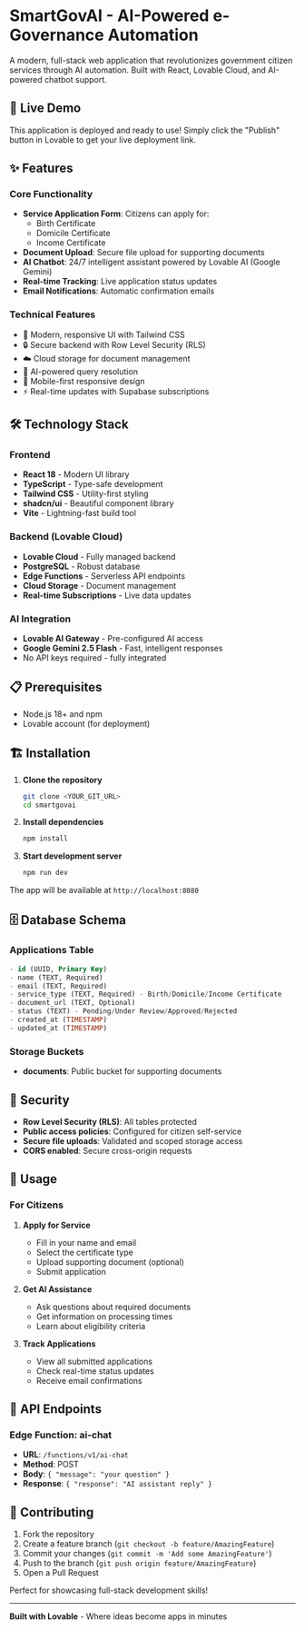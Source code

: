 # SmartGovAI - AI-Powered e-Governance Automation

A modern, full-stack web application that revolutionizes government citizen services through AI automation. Built with React, Lovable Cloud, and AI-powered chatbot support.

## 🚀 Live Demo

This application is deployed and ready to use! Simply click the "Publish" button in Lovable to get your live deployment link.

## ✨ Features

### Core Functionality
- **Service Application Form**: Citizens can apply for:
  - Birth Certificate
  - Domicile Certificate
  - Income Certificate
- **Document Upload**: Secure file upload for supporting documents
- **AI Chatbot**: 24/7 intelligent assistant powered by Lovable AI (Google Gemini)
- **Real-time Tracking**: Live application status updates
- **Email Notifications**: Automatic confirmation emails

### Technical Features
- 🎨 Modern, responsive UI with Tailwind CSS
- 🔒 Secure backend with Row Level Security (RLS)
- ☁️ Cloud storage for document management
- 🤖 AI-powered query resolution
- 📱 Mobile-first responsive design
- ⚡ Real-time updates with Supabase subscriptions

## 🛠️ Technology Stack

### Frontend
- **React 18** - Modern UI library
- **TypeScript** - Type-safe development
- **Tailwind CSS** - Utility-first styling
- **shadcn/ui** - Beautiful component library
- **Vite** - Lightning-fast build tool

### Backend (Lovable Cloud)
- **Lovable Cloud** - Fully managed backend
- **PostgreSQL** - Robust database
- **Edge Functions** - Serverless API endpoints
- **Cloud Storage** - Document management
- **Real-time Subscriptions** - Live data updates

### AI Integration
- **Lovable AI Gateway** - Pre-configured AI access
- **Google Gemini 2.5 Flash** - Fast, intelligent responses
- No API keys required - fully integrated

## 📋 Prerequisites

- Node.js 18+ and npm
- Lovable account (for deployment)

## 🏗️ Installation

1. **Clone the repository**
   ```bash
   git clone <YOUR_GIT_URL>
   cd smartgovai
   ```

2. **Install dependencies**
   ```bash
   npm install
   ```

3. **Start development server**
   ```bash
   npm run dev
   ```

The app will be available at `http://localhost:8080`

## 🗄️ Database Schema

### Applications Table
```sql
- id (UUID, Primary Key)
- name (TEXT, Required)
- email (TEXT, Required)
- service_type (TEXT, Required) - Birth/Domicile/Income Certificate
- document_url (TEXT, Optional)
- status (TEXT) - Pending/Under Review/Approved/Rejected
- created_at (TIMESTAMP)
- updated_at (TIMESTAMP)
```

### Storage Buckets
- **documents**: Public bucket for supporting documents

## 🔐 Security

- **Row Level Security (RLS)**: All tables protected
- **Public access policies**: Configured for citizen self-service
- **Secure file uploads**: Validated and scoped storage access
- **CORS enabled**: Secure cross-origin requests
  
## 📱 Usage

### For Citizens

1. **Apply for Service**
   - Fill in your name and email
   - Select the certificate type
   - Upload supporting document (optional)
   - Submit application

2. **Get AI Assistance**
   - Ask questions about required documents
   - Get information on processing times
   - Learn about eligibility criteria

3. **Track Applications**
   - View all submitted applications
   - Check real-time status updates
   - Receive email confirmations

## 🎯 API Endpoints

### Edge Function: ai-chat
- **URL**: `/functions/v1/ai-chat`
- **Method**: POST
- **Body**: `{ "message": "your question" }`
- **Response**: `{ "response": "AI assistant reply" }`


## 🤝 Contributing

1. Fork the repository
2. Create a feature branch (`git checkout -b feature/AmazingFeature`)
3. Commit your changes (`git commit -m 'Add some AmazingFeature'`)
4. Push to the branch (`git push origin feature/AmazingFeature`)
5. Open a Pull Request




Perfect for showcasing full-stack development skills!

---

**Built with Lovable** - Where ideas become apps in minutes

